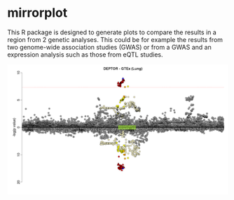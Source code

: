 # mirrorplot

This R package is designed to generate plots to compare the results in a region from 2 genetic analyses. This could be for example the results from two genome-wide association studies (GWAS) or from a GWAS and an expression analysis such as those from eQTL studies.

![Example mirror plot](https://github.com/rjallen513/images/blob/[branch]/DEPTOR_gtex_Lung.png?raw=true)


